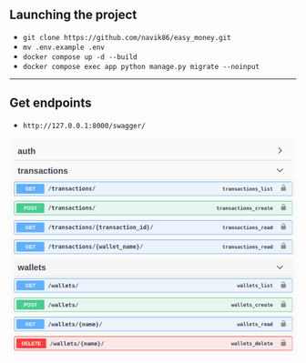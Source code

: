## Launching the project
- ```git clone https://github.com/navik86/easy_money.git```
- ```mv .env.example .env```
- ```docker compose up -d --build```
- ```docker compose exec app python manage.py migrate --noinput```

---

## Get endpoints 
- ```http://127.0.0.1:8000/swagger/```


![Alt text](endpoints.jpg?raw=true "Optional Title")